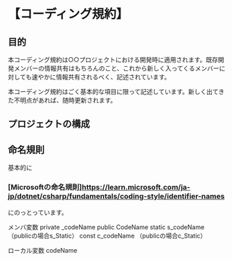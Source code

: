 # 【コーディング規約】
## 目的
本コーディング規約は○○プロジェクトにおける開発時に適用されます。既存開発メンバーの情報共有はもちろんのこと、これから新しく入ってくるメンバーに対しても速やかに情報共有されるべく、記述されています。

本コーディング規約はごく基本的な項目に限って記述しています。新しく出てきた不明点があれば、随時更新されます。

## プロジェクトの構成

## 命名規則
基本的に
### [Microsoftの命名規則]https://learn.microsoft.com/ja-jp/dotnet/csharp/fundamentals/coding-style/identifier-names
にのっとっています。

メンバ変数
private
 _codeName
public
 CodeName
static
 s_codeName　（publicの場合s_Static）
const
  c_codeName    （publicの場合c_Static）

ローカル変数
codeName

